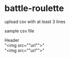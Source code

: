 # battle-roulette
upload csv with at least 3 lines

sample csv file

Header <br>
"<img src=""url"">" <br>
"<img src=""url"">"

